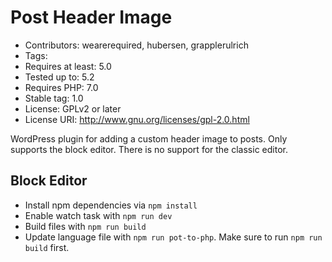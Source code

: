 # Post Header Image
* Contributors: wearerequired, hubersen, grapplerulrich
* Tags: 
* Requires at least: 5.0
* Tested up to: 5.2
* Requires PHP: 7.0
* Stable tag: 1.0
* License: GPLv2 or later
* License URI: http://www.gnu.org/licenses/gpl-2.0.html

WordPress plugin for adding a custom header image to posts. Only supports the block editor. There is no support for the classic editor.

## Block Editor

* Install npm dependencies via `npm install`
* Enable watch task with `npm run dev`
* Build files with `npm run build`
* Update language file with `npm run pot-to-php`. Make sure to run `npm run build` first. 
